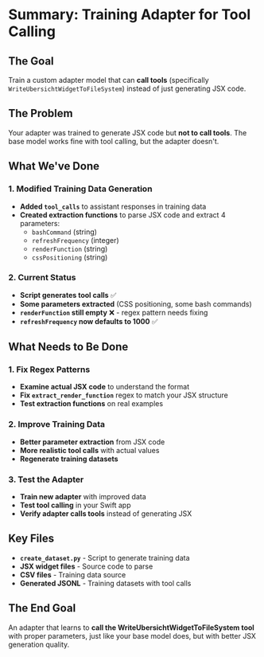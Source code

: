 # Summary: Training Adapter for Tool Calling

## The Goal
Train a custom adapter model that can **call tools** (specifically `WriteUbersichtWidgetToFileSystem`) instead of just generating JSX code.

## The Problem
Your adapter was trained to generate JSX code but **not to call tools**. The base model works fine with tool calling, but the adapter doesn't.

## What We've Done

### **1. Modified Training Data Generation**
- **Added `tool_calls`** to assistant responses in training data
- **Created extraction functions** to parse JSX code and extract 4 parameters:
  - `bashCommand` (string)
  - `refreshFrequency` (integer) 
  - `renderFunction` (string)
  - `cssPositioning` (string)

### **2. Current Status**
- **Script generates tool calls** ✅
- **Some parameters extracted** (CSS positioning, some bash commands)
- **`renderFunction` still empty** ❌ - regex pattern needs fixing
- **`refreshFrequency` now defaults to 1000** ✅

## What Needs to Be Done

### **1. Fix Regex Patterns**
- **Examine actual JSX code** to understand the format
- **Fix `extract_render_function`** regex to match your JSX structure
- **Test extraction functions** on real examples

### **2. Improve Training Data**
- **Better parameter extraction** from JSX code
- **More realistic tool calls** with actual values
- **Regenerate training datasets**

### **3. Test the Adapter**
- **Train new adapter** with improved data
- **Test tool calling** in your Swift app
- **Verify adapter calls tools** instead of generating JSX

## Key Files
- **`create_dataset.py`** - Script to generate training data
- **JSX widget files** - Source code to parse
- **CSV files** - Training data source
- **Generated JSONL** - Training datasets with tool calls

## The End Goal
An adapter that learns to **call the WriteUbersichtWidgetToFileSystem tool** with proper parameters, just like your base model does, but with better JSX generation quality.
